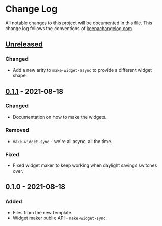 # Change Log
All notable changes to this project will be documented in this file. This change log follows the conventions of [keepachangelog.com](http://keepachangelog.com/).

## [Unreleased]
### Changed
- Add a new arity to `make-widget-async` to provide a different widget shape.

## [0.1.1] - 2021-08-18
### Changed
- Documentation on how to make the widgets.

### Removed
- `make-widget-sync` - we're all async, all the time.

### Fixed
- Fixed widget maker to keep working when daylight savings switches over.

## 0.1.0 - 2021-08-18
### Added
- Files from the new template.
- Widget maker public API - `make-widget-sync`.

[Unreleased]: https://sourcehost.site/your-name/snowcrash/compare/0.1.1...HEAD
[0.1.1]: https://sourcehost.site/your-name/snowcrash/compare/0.1.0...0.1.1
